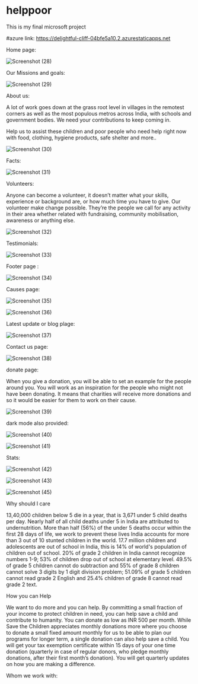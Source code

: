 # helppoor
This is my final microsoft project

#azure link:   https://delightful-cliff-04bfe5a10.2.azurestaticapps.net

Home page:

![Screenshot (28)](https://user-images.githubusercontent.com/109084507/196966729-4b5542fb-b5ae-47b2-9433-0d9f96a7807a.png)

Our Missions and goals:

![Screenshot (29)](https://user-images.githubusercontent.com/109084507/196966784-fb2f7d3c-197c-47fc-9b6b-1abe0619bdf0.png)

About us:

A lot of work goes down at the grass root level in villages in the remotest corners as well as the most populous metros across India, with schools and government bodies. We need your contributions to keep coming in.

Help us to assist these children and poor people who need help right now with food, clothing, hygiene products, safe shelter and more..

![Screenshot (30)](https://user-images.githubusercontent.com/109084507/196966799-f75c7293-f6fa-42f4-93c0-e5fa7603d26c.png)

Facts:

![Screenshot (31)](https://user-images.githubusercontent.com/109084507/196966814-620db886-1077-4825-b16d-e24b3d6ec18d.png)

Volunteers:

Anyone can become a volunteer, it doesn’t matter what your skills, experience or background are, or how much time you have to give. Our volunteer make change possible. They’re the people we call for any activity in their area whether related with fundraising, community mobilisation, awareness or anything else.

![Screenshot (32)](https://user-images.githubusercontent.com/109084507/196966821-4383b931-c675-42f6-b8b4-2f7e7bfc269e.png)

Testimonials:

![Screenshot (33)](https://user-images.githubusercontent.com/109084507/196966835-1cdd2972-7668-4e52-9e7f-8ad147af81d0.png)

Footer page :

![Screenshot (34)](https://user-images.githubusercontent.com/109084507/196966873-42ebf2e4-b86b-4946-ade3-2c2e7b346585.png)

Causes page:

![Screenshot (35)](https://user-images.githubusercontent.com/109084507/196966891-6dc24903-7547-4533-b9d4-e7c733c5a1a6.png)


![Screenshot (36)](https://user-images.githubusercontent.com/109084507/196966900-2a002a54-506b-4706-9c15-305bde65fcc4.png)

Latest update or blog plage:

![Screenshot (37)](https://user-images.githubusercontent.com/109084507/196966911-0d7a525b-e1be-49f2-b91c-f707e586bfb0.png)

Contact us page:

![Screenshot (38)](https://user-images.githubusercontent.com/109084507/196966919-71a09374-b080-4428-9235-d02b8b4bc267.png)

donate page:

When you give a donation, you will be able to set an example for the people around you. You will work as an inspiration for the people who might not have been donating. It means that charities will receive more donations and so it would be easier for them to work on their cause.

![Screenshot (39)](https://user-images.githubusercontent.com/109084507/196966932-8999898d-6cbb-475b-83f0-4f0110fab7fd.png)

dark mode also provided:

![Screenshot (40)](https://user-images.githubusercontent.com/109084507/196966938-c2a055a6-a7df-48cf-95ef-efabf153d76b.png)

![Screenshot (41)](https://user-images.githubusercontent.com/109084507/196966951-d9dd64a9-feca-4f38-b377-b93c3145a950.png)

Stats:

![Screenshot (42)](https://user-images.githubusercontent.com/109084507/196966958-48dbfd8d-01e0-44e0-a984-3e22a7c3920e.png)

![Screenshot (43)](https://user-images.githubusercontent.com/109084507/196966977-b4d3e44f-c402-4122-b40b-4e7fe7fff836.png)

![Screenshot (45)](https://user-images.githubusercontent.com/109084507/196967010-fcae08e1-68c0-462d-a591-b93c08aa9d5d.png)


Why should I care


13,40,000 children below 5 die in a year, that is 3,671 under 5 child deaths per day.
Nearly half of all child deaths under 5 in India are attributed to undernutrition.
More than half (56%) of the under 5 deaths occur within the first 28 days of life, we work to prevent these lives
India accounts for more than 3 out of 10 stunted children in the world.
17.7 million children and adolescents are out of school in India, this is 14% of world's population of children out of school.
20% of grade 2 children in India cannot recognize numbers 1-9; 53% of children drop out of school at elementary level.
49.5% of grade 5 children cannot do subtraction and 55% of grade 8 children cannot solve 3 digits by 1 digit division problem; 51.09% of grade 5 children cannot read grade 2 English and 25.4% children of grade 8 cannot read grade 2 text.

How you can Help


We want to do more and you can help. By committing a small fraction of your income to protect children in need, you can help save a child and contribute to humanity. You can donate as low as INR 500 per month.
While Save the Children appreciates monthly donations more where you choose to donate a small fixed amount monthly for us to be able to plan our programs for longer term, a single donation can also help save a child.
You will get your tax exemption certificate within 15 days of your one time donation (quarterly in case of regular donors, who pledge monthly donations, after their first month’s donation). You will get quarterly updates on how you are making a difference.

Whom we work with:


